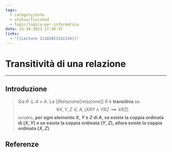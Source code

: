 ```yaml
---
tags:
  - category/note
  - status/finished
  - topic/logica-per-informatica
date: 15-10-2023 17:30:37
links:
  - "[[Lecture 11102023131154]]"
---
```

# Transitività di una relazione
---
## Introduzione
> Sia $R \subseteq A \times A$. La [[Relazione|relazione]] $R$ è **transitiva** se
> $$\forall X, Y, Z \in A, (XRY \land YRZ \implies XRZ)$$
> ovvero, **per ogni elemento $X$, $Y$ e $Z$ di $A$, se esiste la coppia ordinata di $(X, Y)$ e se esiste la coppia ordinata $(Y, Z)$, allora esiste la coppia ordinata $(X, Z)$**.

## Referenze